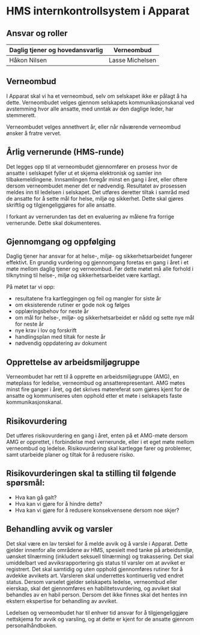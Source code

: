 # HMS internkontrollsystem i Apparat

## Ansvar og roller
|Daglig tjener og hovedansvarlig|Verneombud|
|----|----|
|Håkon Nilsen|Lasse Michelsen|

## Verneombud
I Apparat skal vi ha et verneombud, selv om selskapet ikke er pålagt å ha dette. Verneombudet velges gjennom selskapets kommunikasjonskanal ved avstemming hvor alle ansatte, med unntak av den daglige leder, har stemmerett.

Verneombudet velges annethvert år, eller når nåværende verneombud ønsker å fratre vervet.

## Årlig vernerunde (HMS-runde)
Det legges opp til at verneombudet gjennomfører en prosess hvor de ansatte i selskapet fyller ut et skjema elektronisk og samler inn tilbakemeldingene. Innsamlingen foregår minst en gang i året, eller oftere dersom verneombudet mener det er nødvendig. Resultatet av prosessen meldes inn til ledelsen i selskapet. Det utføres deretter tiltak i samråd med de ansatte for å sette mål for helse, miljø og sikkerhet. Dette skal gjøres skriftlig og tilgjengeliggjøres for alle ansatte.

I forkant av vernerunden tas det en evaluering av målene fra forrige vernerunde. Dette skal dokumenteres.

## Gjennomgang og oppfølging
Daglig tjener har ansvar for at helse-, miljø- og sikkerhetsarbeidet fungerer effektivt. En grundig vurdering og gjennomgang foretas en gang i året i et møte mellom daglig tjener og verneombud. Før dette møtet må alle forhold i tilknytning til helse-, miljø og sikkerhetsarbeidet være kartlagt.

På møtet tar vi opp:
* resultatene fra kartleggingen og feil og mangler for siste år
* om eksisterende rutiner er gode nok og følges
* opplæringsbehov for neste år
* om mål for helse-, miljø- og sikkerhetsarbeidet er nådd og sette nye mål for neste år 
* nye krav i lov og forskrift
* handlingsplan med tiltak for neste år
* nødvendig oppdatering av dokument

## Opprettelse av arbeidsmiljøgruppe
Verneombudet har rett til å opprette en arbeidsmiljøgruppe (AMG), en møteplass for ledelse, verneombud og ansatterepresentant. AMG møtes minst fire ganger i året, og det skrives møtereferat som gjøres kjent for de ansatte og kommuniseres uten opphold etter et møte i selskapets faste kommunikasjonskanal.

## Risikovurdering
Det utføres risikovurdering en gang i året, enten på et AMG-møte dersom AMG er opprettet, i forbindelse med vernerunde, eller i et eget møte mellom verneombud og ledelse. Risikovurdering skal kartlegge farer og problemer, samt utarbeide planer og tiltak for å redusere risiko.

## Risikovurderingen skal ta stilling til følgende spørsmål:
* Hva kan gå galt?
* Hva kan vi gjøre for å hindre dette?
* Hva kan vi gjøre for å redusere konsekvensene dersom noe skjer?

## Behandling avvik og varsler
Det skal være en lav terskel for å melde avvik og å varsle i Apparat. Dette gjelder innenfor alle områdene av HMS, spesielt med tanke på arbeidsmiljø, uønsket tilnærming (inkludert seksuell tilnærming) og trakassering. Det skal umiddelbart ved avviksrapportering gis status til varsler om at avviket er registrert. Det skal samtidig og uten opphold gjennomføres rutiner for å avdekke avvikets art. Varsleren skal underrettes kontinuerlig ved endret status. Dersom varselet gjelder selskapets ledelse, verneombud eller eierskap, skal det gjennomføres en habilitetsvurdering, og avviket skal behandles av en habil person. Dersom det ikke finnes skal det hentes inn ekstern ekspertise for behandling av avviket.

Ledelsen og verneombudet har til enhver tid ansvar for å tilgjengeliggjøre nettskjema for avvik og varsling, og at dette er kjent for de ansatte gjennom personalhåndboken.
